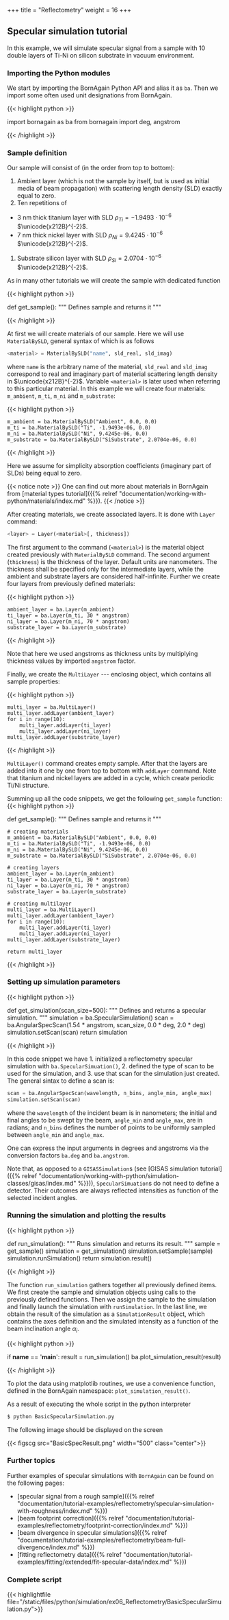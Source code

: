 +++
title = "Reflectometry"
weight = 16
+++

## Specular simulation tutorial

In this example, we will simulate specular signal from a sample with 10
double layers of Ti-Ni on silicon substrate in vacuum environment.

### Importing the Python modules

We start by importing the BornAgain Python API and alias it as `ba`.
Then we import some often used unit designations from BornAgain.

{{< highlight python >}}

import bornagain as ba
from bornagain import deg, angstrom

{{< /highlight >}}

### Sample definition

Our sample will consist of (in the order from top to bottom):

1. Ambient layer (which is not the sample by itself, but is used as initial media
   of beam propagation) with scattering length density (SLD) exactly equal to zero.
1. Ten repetitions of
  * 3 nm thick titanium layer with SLD $\rho_{Ti} = -1.9493 \cdot 10^{-6}$ $\unicode{x212B}^{-2}$.
  * 7 nm thick nickel layer with SLD $\rho_{Ni} = 9.4245 \cdot 10^{-6}$ $\unicode{x212B}^{-2}$.
1. Substrate silicon layer with SLD $\rho_{Si} = 2.0704 \cdot 10^{-6}$ $\unicode{x212B}^{-2}$.

As in many other tutorials we will create the sample with dedicated function

{{< highlight python >}}

def get_sample():
    """
    Defines sample and returns it
    """

{{< /highlight >}}

At first we will create materials of our sample. Here we will use `MaterialBySLD`,
general syntax of which is as follows

```python
<material> = MaterialBySLD("name", sld_real, sld_imag)
```

where `name` is the arbitrary name of the material, `sld_real` and `sld_imag` correspond to real and imaginary part of material scattering length density in $\unicode{x212B}^{-2}$. Variable `<material>` is later used when referring to this particular material. In this example we will create four materials: `m_ambient`, `m_ti`, `m_ni` and `m_substrate`:

{{< highlight python >}}

    m_ambient = ba.MaterialBySLD("Ambient", 0.0, 0.0)
    m_ti = ba.MaterialBySLD("Ti", -1.9493e-06, 0.0)
    m_ni = ba.MaterialBySLD("Ni", 9.4245e-06, 0.0)
    m_substrate = ba.MaterialBySLD("SiSubstrate", 2.0704e-06, 0.0)

{{< /highlight >}}

Here we assume for simplicity absorption coefficients (imaginary part of SLDs) being equal to zero.

{{< notice note >}}
One can find out more about materials in BornAgain from [material types tutorial]({{% relref "documentation/working-with-python/materials/index.md" %}}).
{{< /notice >}}

After creating materials, we create associated layers. It is done with `Layer`
command:

```python
<layer> = Layer(<material>[, thickness])
```

The first argument to the command (`<material>`) is the material object created previously with
`MaterialBySLD` command. The second argument (`thickness`) is the thickness of the layer. Default units are
nanometers. The thickness shall be specified only for the intermediate layers, while the ambient
and substrate layers are considered half-infinite. Further we create four layers from previously
defined materials:

{{< highlight python >}}

    ambient_layer = ba.Layer(m_ambient)
    ti_layer = ba.Layer(m_ti, 30 * angstrom)
    ni_layer = ba.Layer(m_ni, 70 * angstrom)
    substrate_layer = ba.Layer(m_substrate)

{{< /highlight >}}

Note that here we used angstroms as thickness units by multiplying thickness values
by imported `angstrom` factor.

Finally, we create the `MultiLayer` --- enclosing object, which contains all sample
properties:

{{< highlight python >}}

    multi_layer = ba.MultiLayer()
    multi_layer.addLayer(ambient_layer)
    for i in range(10):
        multi_layer.addLayer(ti_layer)
        multi_layer.addLayer(ni_layer)
    multi_layer.addLayer(substrate_layer)

{{< /highlight >}}

`MultiLayer()` command creates empty sample. After that the layers are added into it
one by one from top to bottom with `addLayer` command. Note that titanium and nickel
layers are added in a cycle, which create periodic Ti/Ni structure.

Summing up all the code snippets, we get the following `get_sample` function:
{{< highlight python >}}

def get_sample():
    """
    Defines sample and returns it
    """

    # creating materials
    m_ambient = ba.MaterialBySLD("Ambient", 0.0, 0.0)
    m_ti = ba.MaterialBySLD("Ti", -1.9493e-06, 0.0)
    m_ni = ba.MaterialBySLD("Ni", 9.4245e-06, 0.0)
    m_substrate = ba.MaterialBySLD("SiSubstrate", 2.0704e-06, 0.0)

    # creating layers
    ambient_layer = ba.Layer(m_ambient)
    ti_layer = ba.Layer(m_ti, 30 * angstrom)
    ni_layer = ba.Layer(m_ni, 70 * angstrom)
    substrate_layer = ba.Layer(m_substrate)

    # creating multilayer
    multi_layer = ba.MultiLayer()
    multi_layer.addLayer(ambient_layer)
    for i in range(10):
        multi_layer.addLayer(ti_layer)
        multi_layer.addLayer(ni_layer)
    multi_layer.addLayer(substrate_layer)

    return multi_layer

{{< /highlight >}}

### Setting up simulation parameters

{{< highlight python >}}

def get_simulation(scan_size=500):
    """
    Defines and returns a specular simulation.
    """
    simulation = ba.SpecularSimulation()
    scan = ba.AngularSpecScan(1.54 * angstrom, scan_size,
                              0.0 * deg, 2.0 * deg)
    simulation.setScan(scan)
    return simulation

{{< /highlight >}}

In this code snippet we have 1. initialized a reflectometry specular simulation with `ba.SpecularSimuation()`, 
2. defined the type of scan to be used for the simulation, and 
3. use that scan for the simulation just created. The general sintax to define a scan is:

```python
scan = ba.AngularSpecScan(wavelength, n_bins, angle_min, angle_max)
simulation.setScan(scan)
```

where the `wavelength` of the incident beam is in nanometers;
the initial and final angles to be swept by the beam, `angle_min` and `angle_max`, are in radians; 
and `n_bins` defines the number of points to be uniformly sampled between `angle_min` and `angle_max`.

One can express the input arguments in degrees and angstroms via the conversion factors `ba.deg` and `ba.angstrom`.

Note that, as opposed to a `GISASSimulation`s (see [GISAS simulation tutorial]({{% relref "documentation/working-with-python/simulation-classes/gisas/index.md" %}})),
`SpecularSimuation`s do not need to define a detector. Their outcomes are always reflected intensities as
function of the selected incident angles.

### Running the simulation and plotting the results

{{< highlight python >}}

def run_simulation():
    """
    Runs simulation and returns its result.
    """
    sample = get_sample()
    simulation = get_simulation()
    simulation.setSample(sample)
    simulation.runSimulation()
    return simulation.result()

{{< /highlight >}}

The function `run_simulation` gathers together all previously defined items.
We first create the sample and simulation objects using calls to the previously defined functions.
Then we assign the sample to the simulation and finally launch the simulation with `runSimulation`.
In the last line, we obtain the result of the simulation as a `SimulationResult` object,
which contains the axes definition and the simulated intensity as a function of
the beam inclination angle $\alpha_i$.

{{< highlight python >}}

if __name__ == '__main__':
    result = run_simulation()
    ba.plot_simulation_result(result)

{{< /highlight >}}

To plot the data using matplotlib routines, we use a convenience function, defined in the BornAgain namespace: `plot_simulation_result()`.

As a result of executing the whole script in the python interpreter
```bash
$ python BasicSpecularSimulation.py
```

The following image should be displayed on the screen

{{< figscg src="BasicSpecResult.png" width="500" class="center">}}

### Further topics

Further examples of specular simulations with `BornAgain` can be found on the following pages:

* [specular signal from a rough sample]({{% relref "documentation/tutorial-examples/reflectometry/specular-simulation-with-roughness/index.md" %}})
* [beam footprint correction]({{% relref "documentation/tutorial-examples/reflectometry/footprint-correction/index.md" %}})
* [beam divergence in specular simulations]({{% relref "documentation/tutorial-examples/reflectometry/beam-full-divergence/index.md" %}})
* [fitting reflectometry data]({{% relref "documentation/tutorial-examples/fitting/extended/fit-specular-data/index.md" %}})

### Complete script

{{< highlightfile file="/static/files/python/simulation/ex06_Reflectometry/BasicSpecularSimulation.py">}}
